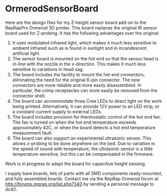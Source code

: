 OrmerodSensorBoard
==================

Here are the design files for my Z-height sensor board add-on to the RepRapPro Ormerod 3D printer. This board replaces the original IR sensor board used for Z-probing. It has the following advantages over the original:

1. It uses modulated infrared light, which makes it much less sensitive to ambient infrared such as is found in sunlight and in incandescent artificial light.
2. The sensor board is mounted on the hot end so that the sensor head is in-line with the nozzle in the x-direction. This makes it much less sensitive to variations in head sag.
3. The board includes the facility to mount the hot end connectors, eliminating the need for the original 6-pin connector. The new connectors are more reliable and more easily disassembled. In particular, the crimp receptacles can more easily be removed from the connector shell.
4. The board can accommodate three Cree LEDs to direct light on the work being printed. Alternatively, it can provide 12V power to an LED strip, or a constant-current supply to external LEDs.
5. The board includes provision for thermostatic control of the hot end fan. The fan is turned on when the hot end temperature exceeds approximately 42C, or when the board detects a hot end temperature measurement fault.
6. The board can also support an experimental ultrasonic sensor. This allows z-probing to be done anywhere on the bed. Due to variation in the speed of sound with temperature, the ultrasonic sensor is a little temperature-sensitive, but this can be compensated in the firmware.

Work is in progress to adapt the board for capacitive height sensing.

I supply bare boards, kits of parts with all SMD components ready-mounted, and fully assembled boards. Contact me via the RepRap Ormerod forum at http://forums.reprap.org/list.php?340 by sending a personal message to dc42.


